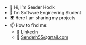 ### 

- 👋 Hi, I’m Sender Hodik
- 👀 I’m Software Engineering Student
- :earth_africa: Here I am sharing my projects 
- 📫 How to find me:
  - :office: [LinkedIn](https://www.linkedin.com/in/senderhodik/)
  - :e-mail: Senderh55@gmail.com

<!---
senderh55/senderh55 is a ✨ special ✨ repository because its `README.md` (this file) appears on your GitHub profile.
You can click the Preview link to take a look at your changes.
--->
